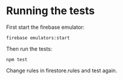 # Running the tests

First start the firebase emulator:

```
firebase emulators:start
```

Then run the tests:

```
npm test
```

Change rules in firestore.rules and test again.
